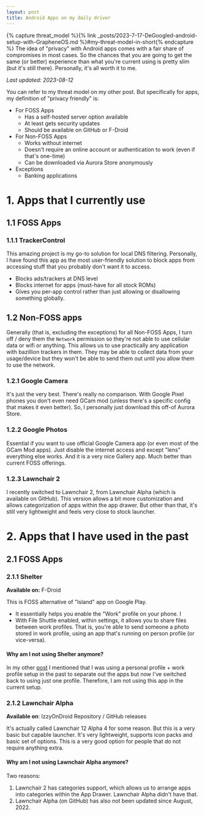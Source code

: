 ```yaml
---
layout: post
title: Android Apps on my daily driver
---
```


{% capture threat_model %}{% link _posts/2023-7-17-DeGoogled-android-setup-with-GrapheneOS.md %}#my-threat-model-in-short{% endcapture %}
The idea of "privacy" with Android apps comes with a fair share of compromises in most cases. So the chances that you are going to get the same (or better) experience than what you're current using is pretty slim (but it's still there). Personally, it's all worth it to me.

_Last updated: 2023-08-12_

You can refer to my threat model on my other post. But specifically for apps, my definition of "privacy friendly" is:

- For FOSS Apps
  - Has a self-hosted server option available
  - At least gets security updates
  - Should be available on GitHub or F-Droid
- For Non-FOSS Apps
  - Works without internet
  - Doesn't require an online account or authentication to work (even if that's one-time)
  - Can be downloaded via Aurora Store anonymously
- Exceptions
  - Banking applications

# 1. Apps that I currently use

## 1.1 FOSS Apps

### 1.1.1 TrackerControl

This amazing project is my go-to solution for local DNS filtering. Personally, I have found this app as the most user-friendly solution to block apps from accessing stuff that you probably don't want it to access.

- Blocks ads/trackers at DNS level
- Blocks internet for apps (must-have for all stock ROMs)
- Gives you per-app control rather than just allowing or disallowing something globally.

## 1.2 Non-FOSS apps

Generally (that is, excluding the exceptions) for all Non-FOSS Apps, I turn off / deny them the `Network` permission so they're not able to use cellular data or wifi or anything. This allows us to use practically any application with bazillion trackers in them. They may be able to collect data from your usage/device but they won't be able to send them out until you allow them to use the network.

### 1.2.1 Google Camera

It's just the very best. There's really no comparison. With Google Pixel phones you don't even need GCam mod (unless there's a specific config that makes it even better). So, I personally just download this off-of Aurora Store.

### 1.2.2 Google Photos

Essential if you want to use official Google Camera app (or even most of the GCam Mod apps). Just disable the internet access and except "lens" everything else works. And it is a very nice Gallery app. Much better than current FOSS offerings.

### 1.2.3 Lawnchair 2

I recently switched to Lawnchair 2, from Lawnchair Alpha (which is available on GitHub). This version allows a bit more customization and allows categorization of apps within the app drawer. But other than that, it's still very lightweight and feels very close to stock launcher.

# 2. Apps that I have used in the past

## 2.1 FOSS Apps

### 2.1.1 Shelter

**Available on:** F-Droid

This is FOSS alternative of "Island" app on Google Play.

- It essentially helps you enable the "Work" profile on your phone. I
- With File Shuttle enabled, within settings, it allows you to share files between work profiles. That is, you're able to send someone a photo stored in work profile, using an app that's running on person profile (or vice-versa).

#### Why am I not using Shelter anymore?

In my other [post]({{threat_model}}) I mentioned that I was using a personal profile + work profile setup in the past to separate out the apps but now I've switched back to using just one profile. Therefore, I am not using this app in the current setup.

### 2.1.2 Lawnchair Alpha

**Available on**: IzzyOnDroid Repository / GitHub releases

It's actually called Lawnchair 12 Alpha 4 for some reason. But this is a very basic but capable launcher. It's very lightweight, supports icon packs and basic set of options. This is a very good option for people that do not require anything extra.

#### Why am I not using Lawnchair Alpha anymore?

Two reasons:

1. Lawnchair 2 has categories support, which allows us to arrange apps into categories within the App Drawer. Lawnchair Alpha didn't have that.
2. Lawnchair Alpha (on GitHub) has also not been updated since August, 2022.
